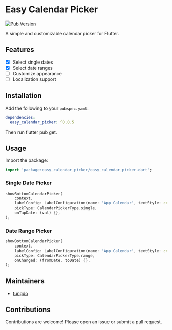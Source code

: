 # Easy Calendar Picker

[![Pub Version](https://img.shields.io/pub/v/easy_calendar_picker.svg)](https://pub.dev/packages/easy_calendar_picker)

A simple and customizable calendar picker for Flutter.

## Features

- [x] Select single dates
- [x] Select date ranges
- [ ] Customize appearance
- [ ] Localization support

## Installation

Add the following to your `pubspec.yaml`:

```yaml
dependencies:
  easy_calendar_picker: ^0.0.5
```

Then run flutter pub get.

## Usage
Import the package:

```dart
import 'package:easy_calendar_picker/easy_calendar_picker.dart';
```

### Single Date Picker
```dart
showBottomCalendarPicker(
    context,
    labelConfig: LabelConfiguration(name: 'App Calendar', textStyle: const TextStyle(fontSize: 18)),
    pickType: CalendarPickerType.single,
    onTapDate: (val) {},
);
```

### Date Range Picker
```dart
showBottomCalendarPicker(
    context,
    labelConfig: LabelConfiguration(name: 'App Calendar', textStyle: const TextStyle(fontSize: 18)),
    pickType: CalendarPickerType.range,
    onChanged: (fromDate, toDate) {},
);
```
## Maintainers
- [tungdo](https://github.com/tungdevpro)

## Contributions
Contributions are welcome! Please open an issue or submit a pull request.
